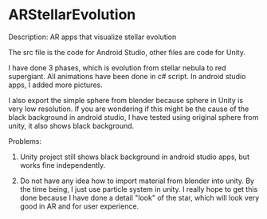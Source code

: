 # ARStellarEvolution
Description: AR apps that visualize stellar evolution

The src file is the code for Android Studio,
other files are code for Unity.

I have done 3 phases, which is evolution from stellar nebula to red supergiant.
All animations have been done in c# script.
In android studio apps, I added more pictures.

I also export the simple sphere from blender because sphere in Unity is very low resolution.
If you are wondering if this might be the cause of the black background in android studio, 
I have tested using original sphere from unity, it also shows black background.


Problems:

1. Unity project still shows black background in android studio apps, but works fine independently.

2. Do not have any idea how to import material from blender into unity. By the time being, 
I just use particle system in unity. I really hope to get this done because I have done a
detail "look" of the star, which will look very good in AR and for user experience.

